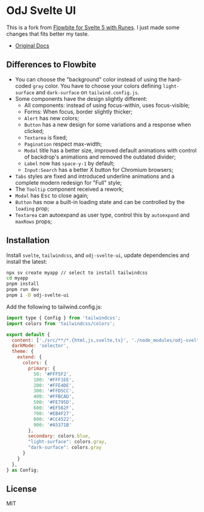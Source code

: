 # OdJ Svelte UI

This is a fork from [Flowbite for Svelte 5 with Runes](https://svelte-5-ui-lib.codewithshin.com/). I just made some changes that fits better my taste.

- [Original Docs](https://svelte-5-ui-lib.codewithshin.com/)

## Differences to Flowbite
- You can choose the "background" color instead of using the hard-coded `gray` color. You have to choose your colors defining `light-surface` and `dark-surface` on `tailwind.config.js`.
- Some components have the design slightly different:
  - All components: instead of using focus-within, uses focus-visible;
  - Forms: When focus, border slightly thicker;
  - `Alert` has new colors;
  - `Button` has a new design for some variations and a response when clicked;
  - `Textarea` is fixed;
  - `Pagination` respect max-width;
  - `Modal` title has a better size, improved default animations with control of backdrop's animations and removed the outdated divider;
  - `Label` now has `space-y-1` by default;
  - `Input:Search` has a better X button for Chromium browsers;
- `Tabs` styles are fixed and introduced underline animations and a complete modern redesign for "Full" style;
- The `Tooltip` component received a rework;
- `Modal` has <kbd>Esc</kbd> to close again;
- `Button` has now a built-in loading state and can be controlled by the `loading` prop;
- `Textarea` can autoexpand as user type, control this by `autoexpand` and `maxRows` props;

## Installation

Install `svelte`, `tailwindcss`, and `odj-svelte-ui`, update dependencies and install the latest:

```sh
npx sv create myapp // select to install tailwindcss
cd myapp
pnpm install
pnpm run dev
pnpm i -D odj-svelte-ui
```

Add the following to tailwind.config.js:

```js
import type { Config } from 'tailwindcss';
import colors from 'tailwindcss/colors';

export default {
  content: ['./src/**/*.{html,js,svelte,ts}', './node_modules/odj-svelte-ui/**/*.{html,js,svelte,ts}'],
  darkMode: 'selector',
  theme: {
    extend: {
      colors: {
        primary: {
          50: '#FFF5F2',
          100: '#FFF1EE',
          200: '#FFE4DE',
          300: '#FFD5CC',
          400: '#FFBCAD',
          500: '#FE795D',
          600: '#EF562F',
          700: '#EB4F27',
          800: '#CC4522',
          900: '#A5371B'
        },
        secondary: colors.blue,
        "light-surface": colors.gray,
        "dark-surface": colors.gray
      }
    }
  },
} as Config;
```

## License

MIT

